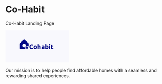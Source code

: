 # Co-Habit

 Co-Habit Landing Page

<img src="/src/assets/Cohabit Logo C-white.png" width="40%" alt="logo"/>

<p>

Our mission is to help people find affordable homes with a seamless and rewarding shared experiences.

</p>
